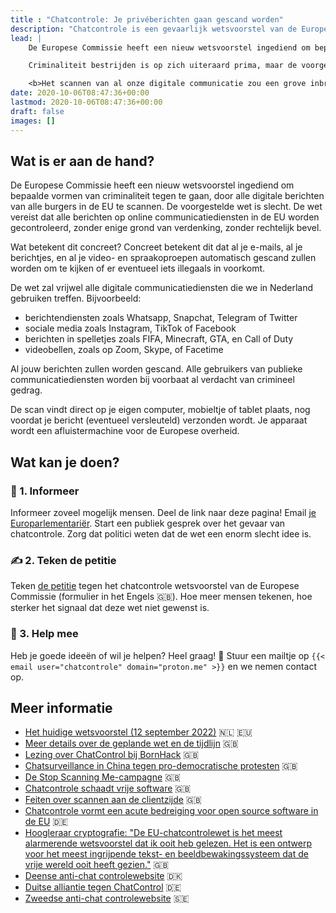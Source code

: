 ```yaml
---
title : "Chatcontrole: Je privéberichten gaan gescand worden"
description: "Chatcontrole is een gevaarlijk wetsvoorstel van de Europese Commissie om alle digitale communicatie te scannen. De wet zou een grove inbreuk op fundamentele rechten zou maken."
lead: |
    De Europese Commissie heeft een nieuw wetsvoorstel ingediend om bepaalde vormen van criminaliteit tegen te gaan. Dit wetsvoorstel staat bekend als ‘chatcontrole’.<br><br>

    Criminaliteit bestrijden is op zich uiteraard prima, maar de voorgestelde wet is erg slecht. De wet zou regeringen namelijk in staat stellen om alle digitale berichten van alle burgers in de EU te scannen—ook die van ons in Nederland.<br><br> 

    <b>Het scannen van al onze digitale communicatie zou een grove inbreuk vormen op de fundamentele rechten van Nederlandse burgers.</b>
date: 2020-10-06T08:47:36+00:00
lastmod: 2020-10-06T08:47:36+00:00
draft: false
images: []
---
```


## Wat is er aan de hand?

De Europese Commissie heeft een nieuw wetsvoorstel ingediend om bepaalde vormen van criminaliteit tegen te gaan, door alle digitale berichten van alle burgers in de EU te scannen. De voorgestelde wet is slecht. De wet vereist dat alle berichten op online communicatiediensten in de EU worden gecontroleerd, zonder enige grond van verdenking, zonder rechtelijk bevel. 

Wat betekent dit concreet? Concreet betekent dit dat al je e-mails, al je berichtjes, en al je video- en spraakoproepen automatisch gescand zullen worden om te kijken of er eventueel iets illegaals in voorkomt. 

De wet zal vrijwel alle digitale communicatiediensten die we in Nederland gebruiken treffen. Bijvoorbeeld:

- berichtendiensten zoals Whatsapp, Snapchat, Telegram of Twitter
- sociale media zoals Instagram, TikTok of Facebook
- berichten in spelletjes zoals FIFA, Minecraft, GTA, en Call of Duty
- videobellen, zoals op Zoom, Skype, of Facetime

Al jouw berichten zullen worden gescand. Alle gebruikers van publieke communicatiediensten worden bij voorbaat al verdacht van crimineel gedrag.

De scan vindt direct op je eigen computer, mobieltje of tablet plaats, nog voordat je bericht (eventueel versleuteld) verzonden wordt. Je apparaat wordt een afluistermachine voor de Europese overheid.

## Wat kan je doen? 

### 📢 1. Informeer

Informeer zoveel mogelijk mensen. Deel de link naar deze pagina! Email [je Europarlementariër](https://www.europarl.europa.eu/meps/nl/full-list/all). Start een publiek gesprek over het gevaar van chatcontrole. Zorg dat politici weten dat de wet een enorm slecht idee is.

### ✍️ 2. Teken de petitie

Teken [de petitie](https://civicrm.edri.org/stop-scanning-me) tegen het chatcontrole wetsvoorstel van de Europese Commissie (formulier in het Engels 🇬🇧). Hoe meer mensen tekenen, hoe sterker het signaal dat deze wet niet gewenst is.

### 🤝 3. Help mee

Heb je goede ideeën of wil je helpen? Heel graag! 🤗 Stuur een mailtje op `{{< email user="chatcontrole" domain="proton.me" >}}` en we nemen contact op.

## Meer informatie
- [Het huidige wetsvoorstel (12 september 2022)](https://eur-lex.europa.eu/legal-content/EN/TXT/?uri=CELEX%3A52022PC0209) 🇳🇱 🇪🇺
- [Meer details over de geplande wet en de tijdlijn](https://www.patrick-breyer.de/en/posts/chat-control/) 🇬🇧
- [Lezing over ChatControl bij BornHack](https://media.ccc.de/v/bornhack2022-4190-danger-client-side-sca) 🇬🇧 
- [Chatsurveillance in China tegen pro-democratische protesten](https://www.technologyreview.com/2022/10/16/1061713/wechat-accounts-begging-tencent-beijing-protest/) 🇬🇧
- [De Stop Scanning Me-campagne](https://stopscanningme.eu/en/) 🇬🇧
- [Chatcontrole schaadt vrije software](https://fsfe.org/news/2022/news-20221026-02.html) 🇬🇧
- [Feiten over scannen aan de clientzijde](https://www.internetsociety.org/resources/doc/2020/fact-sheet-client-side-scanning/) 🇬🇧
- [Chatcontrole vormt een acute bedreiging voor open source software in de EU](https://netzpolitik.org/2022/chatkontrolle-akute-gefahr-fuer-offene-software/) 🇩🇪 
- [Hoogleraar cryptografie: "De EU-chatcontrolewet is het meest alarmerende wetsvoorstel dat ik ooit heb gelezen. Het is een ontwerp voor het meest ingrijpende tekst- en beeldbewakingssysteem dat de vrije wereld ooit heeft gezien."](https://ioc.exchange/@matthew_d_green/110001087185622691) 🇬🇧 
- [Deense anti-chat controlewebsite](https://chatcontrol.dk/) 🇩🇰 
- [Duitse alliantie tegen ChatControl](https://chat-kontrolle.eu/) 🇩🇪 
- [Zweedse anti-chat controlewebsite](https://chatcontrol.se/) 🇸🇪 
